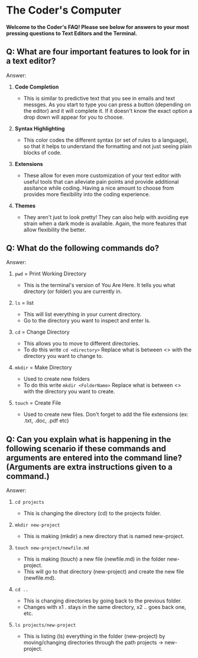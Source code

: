 # The Coder's Computer

#### Welcome to the Coder's FAQ! Please see below for answers to your most pressing questions to Text Editors and the Terminal.

## Q: What are four important features to look for in a text editor?

Answer: 

1) **Code Completion**

    - This is similar to predictive text that you see in emails and text messges. As you start to type you can press a button 
    (depending on the editor) and it will complete it. If it doesn't know the exact option a drop down will appear for you to choose.
    
2) **Syntax Highlighting**
    
    - This color codes the different syntax (or set of rules to a language), so that it helps to understand the formatting and 
    not just seeing plain blocks of code.
    
3) **Extensions** 
    
    - These allow for even more customization of your text editor with useful tools that can alleviate pain points and provide additional assitance while coding. 
    Having a nice amount to choose from provides more flexibility into the coding experience.
    
4) **Themes** 
   
    - They aren't just to look pretty! They can also help with avoiding eye strain when a dark mode is available. Again, the more features that allow
    flexibility the better.


## Q: What do the following commands do?

Answer:

1) `pwd` = Print Working Directory 
    
    - This is the terminal's version of You Are Here. It tells you what directory (or folder) you are currently in.

2) `ls` = list
    
    - This will list everything in your current directory.
    - Go to the directory you want to inspect and enter ls.

3) `cd` = Change Directory
   
    - This allows you to move to different directories. 
    - To do this write `cd <directory>` Replace what is between <> with the directory you want to change to.

4) `mkdir` = Make Directory
    
    - Used to create new folders
    - To do this write `mkdir <FolderName>` Replace what is between <> with the directory you want to create.

5) `touch` = Create File
    
    - Used to create new files. Don't forget to add the file extensions (ex: .txt, .doc, .pdf etc)
    
## Q: Can you explain what is happening in the following scenario if these commands and arguments are entered into the command line? (Arguments are extra instructions given to a command.)

Answer: 

1) `cd projects`
    
    - This is changing the directory (cd) to the projects folder.

2) `mkdir new-project`
    
    - This is making (mkdir) a new directory that is named new-project.

3) `touch new-project/newfile.md`
    
    - This is making (touch) a new file (newfile.md) in the folder new-project.
    - This will go to that directory (new-project) and create the new file (newfile.md).

4) `cd ..`
    
    - This is changing directories by going back to the previous folder.
    - Changes with x1 . stays in the same directory, x2 .. goes back one, etc.

5) `ls projects/new-project`
    
    - This is listing (ls) everything in the folder (new-project) by moving/changing directories through the path projects -> new-project.



